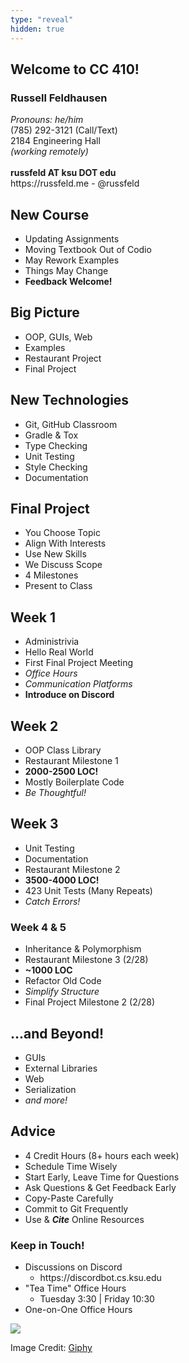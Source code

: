 ```yaml
---
type: "reveal"
hidden: true
---
```

<section>
	<h2>Welcome to CC 410!</h2>
</section>

<section>
	<h3>Russell Feldhausen</h3>
	<p>
		<i>Pronouns: he/him</i><br>
		(785) 292-3121 (Call/Text)<br>
		2184 Engineering Hall<br>
		<i>(working remotely)</i><br>
		<br>
		<b>russfeld AT ksu DOT edu</b><br>
		https://russfeld.me  -  @russfeld<br>
	</p>
</section>

<section>
	<h2>New Course</h2>
	<ul>
		<li>Updating Assignments</li>
		<li>Moving Textbook Out of Codio</li>
		<li>May Rework Examples</li>
		<li>Things May Change</li>
		<li><b>Feedback Welcome!</b></li>
	</ul>
</section>

<section>
	<h2>Big Picture</h2>
	<ul>
		<li>OOP, GUIs, Web</li>
		<li>Examples</li>
		<li>Restaurant Project</li>
		<li>Final Project</li>
	</ul>
</section>

<section>
	<h2>New Technologies</h2>
	<ul>
		<li>Git, GitHub Classroom</li>
		<li>Gradle & Tox</li>
		<li>Type Checking</li>
		<li>Unit Testing</li>
		<li>Style Checking</li>
		<li>Documentation</li>
	</ul>
</section>

<section>
	<h2>Final Project</h2>
	<ul>
		<li>You Choose Topic</li>
		<li>Align With Interests</li>
		<li>Use New Skills</li>
		<li>We Discuss Scope</li>
		<li>4 Milestones</li>
		<li>Present to Class</li>
	</ul>
</section>


<section>
	<h2>Week 1</h2>
	<ul>
		<li>Administrivia</li>
		<li>Hello Real World</li>
		<li>First Final Project Meeting</li>
		<li><i>Office Hours</i></li>
		<li><i>Communication Platforms</i></li>
		<li><b>Introduce on Discord</b></li>
	</ul>
</section>

<section>
	<h2>Week 2</h2>
	<ul>
		<li>OOP Class Library</li>
		<li>Restaurant Milestone 1</li>
		<li><b>2000-2500 LOC!</b></li>
		<li>Mostly Boilerplate Code</li>
		<li><i>Be Thoughtful!</i></li>
	</ul>
</section>

<section>
	<h2>Week 3</h2>
	<ul>
		<li>Unit Testing</li>
		<li>Documentation</li>
		<li>Restaurant Milestone 2</li>
		<li><b>3500-4000 LOC!</b></li>
		<li>423 Unit Tests (Many Repeats)</li>
		<li><i>Catch Errors!</i></li>
	</ul>
</section>

<section>
	<h3>Week 4 & 5</h3>
	<ul>
		<li>Inheritance & Polymorphism</li>
		<li>Restaurant Milestone 3 (2/28)</li>
		<li><b>~1000 LOC</b></li>
		<li>Refactor Old Code</li>
		<li><i>Simplify Structure</i></li>
		<li>Final Project Milestone 2 (2/28)</li>
	</ul>
</section>

<section>
	<h2>...and Beyond!</h2>
	<ul>
		<li>GUIs</li>
		<li>External Libraries</li>
		<li>Web</li>
		<li>Serialization</li>
		<li><i>and more!</i></li>
	</ul>
</section>

<section>
	<h2>Advice</h2>
	<ul>
		<li>4 Credit Hours (8+ hours each week)</li>
		<li>Schedule Time Wisely</li>
		<li>Start Early, Leave Time for Questions</li>
		<li>Ask Questions & Get Feedback Early</li>
		<li>Copy-Paste Carefully</li>
		<li>Commit to Git Frequently</li>
		<li>Use & <b><i>Cite</i></b> Online Resources</li>
	</ul>
</section>

<section>
	<h3>Keep in Touch!</h3>
	<ul>
	  <li>Discussions on Discord<ul>
	  <li>https://discordbot.cs.ksu.edu</li>
	  </ul></li>
	  <li>"Tea Time" Office Hours<ul>
	  <li>Tuesday 3:30 | Friday 10:30</li>
	  </ul></li>
	  <li>One-on-One Office Hours</li>
	</ul>
</section>

<section>
	<img class="plain stretch" src="https://media.giphy.com/media/12XDYvMJNcmLgQ/giphy.gif">
	<p class="imagecredit">Image Credit: <a href="https://giphy.com/gifs/luck-good-im-rooting-for-you-12XDYvMJNcmLgQ">Giphy</a></p>
</section>
